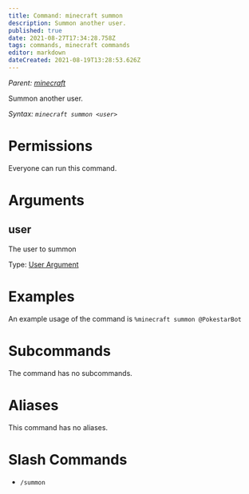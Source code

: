 ```yaml
---
title: Command: minecraft summon
description: Summon another user.
published: true
date: 2021-08-27T17:34:28.758Z
tags: commands, minecraft commands
editor: markdown
dateCreated: 2021-08-19T13:28:53.626Z
---
```


*Parent: [minecraft](/commands/minecraft)*

Summon another user.

*Syntax: `minecraft summon <user>`*

# Permissions

Everyone can run this command.

# Arguments

## user

The user to summon

Type: [User Argument](/glossary/argument#user-arguments)

# Examples

An example usage of the command is `%minecraft summon @PokestarBot`

# Subcommands

The command has no subcommands.

# Aliases

This command has no aliases.

# Slash Commands

-   `/summon`